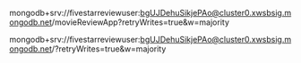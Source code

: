 <!-- 
username:fivestarreviewuser
pwd: bgUJDehuSikjePAo
-->


mongodb+srv://fivestarreviewuser:bgUJDehuSikjePAo@cluster0.xwsbsig.mongodb.net/movieReviewApp?retryWrites=true&w=majority

mongodb+srv://fivestarreviewuser:bgUJDehuSikjePAo@cluster0.xwsbsig.mongodb.net/?retryWrites=true&w=majority